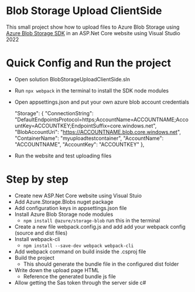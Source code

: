 # Blob Storage Upload ClientSide

This small project show how to upload files to Azure Blob Storage using [Azure Blob Storage SDK](https://learn.microsoft.com/en-us/javascript/api/@azure/storage-blob/?view=azure-node-latest) in an ASP.Net Core website using Visual Studio 2022


# Quick Config and Run the project

- Open solution BlobStorageUploadClientSide.sln
- Run `npx webpack` in the terminal to install the SDK node modules
- Open appsettings.json and put your own azure blob account credentials

    "Storage": {
            "ConnectionString": "DefaultEndpointsProtocol=https;AccountName=ACCOUNTNAME;AccountKey=ACCOUNTKEY;EndpointSuffix=core.windows.net",
            "BlobAccountUri": "https://ACCOUNTNAME.blob.core.windows.net",
            "ContainerName": "myuploadtestcontainer",
            "AccountName": "ACCOUNTNAME",
            "AccountKey": "ACCOUNTKEY"
          },
- Run the website and test uploading files

# Step by step
- Create new ASP.Net Core website using Visual Stuio
- Add Azure.Storage.Blobs nuget package
- Add configuration keys in appsettings.json file
- Install Azure Blob Storage node modules
	- `npm install @azure/storage-blob` run this in the terminal
- Create a new file webpack.config.js and add add your webpack config (source and dist files)
- Install webpack-cli
	- `npm install --save-dev webpack webpack-cli`
- Add webpack command on build inside the .csproj file
- Build the project
	- This should generate the bundle file in the configured dist folder
- Write down the upload page HTML
	- Reference the generated bundle js file
- Allow getting the Sas token through the server side c#

